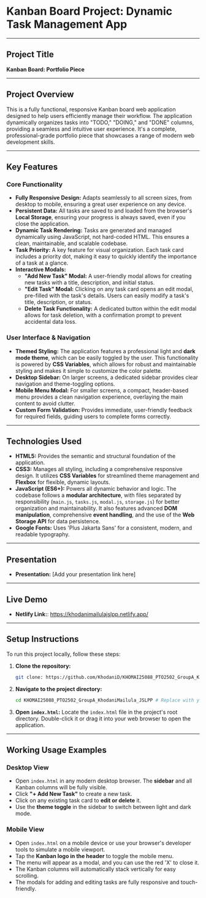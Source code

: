 # Kanban Board Project: Dynamic Task Management App

---

## Project Title

**Kanban Board: Portfolio Piece**

---

## Project Overview

This is a fully functional, responsive Kanban board web application designed to help users efficiently manage their workflow. The application dynamically organizes tasks into "TODO," "DOING," and "DONE" columns, providing a seamless and intuitive user experience. It's a complete, professional-grade portfolio piece that showcases a range of modern web development skills.

---

## Key Features

### Core Functionality
* **Fully Responsive Design:** Adapts seamlessly to all screen sizes, from desktop to mobile, ensuring a great user experience on any device.
* **Persistent Data:** All tasks are saved to and loaded from the browser's **Local Storage**, ensuring your progress is always saved, even if you close the application.
* **Dynamic Task Rendering:** Tasks are generated and managed dynamically using JavaScript, not hard-coded HTML. This ensures a clean, maintainable, and scalable codebase.
* **Task Priority:** A key feature for visual organization. Each task card includes a priority dot, making it easy to quickly identify the importance of a task at a glance.
* **Interactive Modals:**
    * **"Add New Task" Modal:** A user-friendly modal allows for creating new tasks with a title, description, and initial status.
    * **"Edit Task" Modal:** Clicking on any task card opens an edit modal, pre-filled with the task's details. Users can easily modify a task's title, description, or status.
    * **Delete Task Functionality:** A dedicated button within the edit modal allows for task deletion, with a confirmation prompt to prevent accidental data loss.

### User Interface & Navigation
* **Themed Styling:** The application features a professional light and **dark mode theme**, which can be easily toggled by the user. This functionality is powered by **CSS Variables**, which allows for robust and maintainable styling and makes it simple to customize the color palette.
* **Desktop Sidebar:** On larger screens, a dedicated sidebar provides clear navigation and theme-toggling options.
* **Mobile Menu Modal:** For smaller screens, a compact, header-based menu provides a clean navigation experience, overlaying the main content to avoid clutter.
* **Custom Form Validation:** Provides immediate, user-friendly feedback for required fields, guiding users to complete forms correctly.

---

## Technologies Used

* **HTML5:** Provides the semantic and structural foundation of the application.
* **CSS3:** Manages all styling, including a comprehensive responsive design. It utilizes **CSS Variables** for streamlined theme management and **Flexbox** for flexible, dynamic layouts.
* **JavaScript (ES6+):** Powers all dynamic behavior and logic. The codebase follows a **modular architecture**, with files separated by responsibility (`main.js`, `tasks.js`, `modal.js`, `storage.js`) for better organization and maintainability. It also features advanced **DOM manipulation**, comprehensive **event handling**, and the use of the **Web Storage API** for data persistence.
* **Google Fonts:** Uses 'Plus Jakarta Sans' for a consistent, modern, and readable typography.

---

## Presentation

* **Presentation:** [Add your presentation link here]

---

## Live Demo

* **Netlify Link:**: https://khodanimailulajslpp.netlify.app/

---

## Setup Instructions

To run this project locally, follow these steps:

1.  **Clone the repository:**
    ```bash
    git clone: https://github.com/KhodaniD/KHOMAI25088_PTO2502_GroupA_KhodaniMailula_JSLPP
    ```

2.  **Navigate to the project directory:**
    ```bash
    cd KHOMAI25088_PTO2502_GroupA_KhodaniMailula_JSLPP # Replace with your actual project folder name if different
    ```

3.  **Open `index.html`:**
    Locate the `index.html` file in the project's root directory. Double-click it or drag it into your web browser to open the application.


---

## Working Usage Examples

### Desktop View

* Open `index.html` in any modern desktop browser. The **sidebar** and all Kanban columns will be fully visible.
* Click **"+ Add New Task"** to create a new task.
* Click on any existing task card to **edit or delete** it.
* Use the **theme toggle** in the sidebar to switch between light and dark mode.

### Mobile View

* Open `index.html` on a mobile device or use your browser's developer tools to simulate a mobile viewport.
* Tap the **Kanban logo in the header** to toggle the mobile menu.
* The menu will appear as a modal, and you can use the red 'X' to close it.
* The Kanban columns will automatically stack vertically for easy scrolling.
* The modals for adding and editing tasks are fully responsive and touch-friendly.
